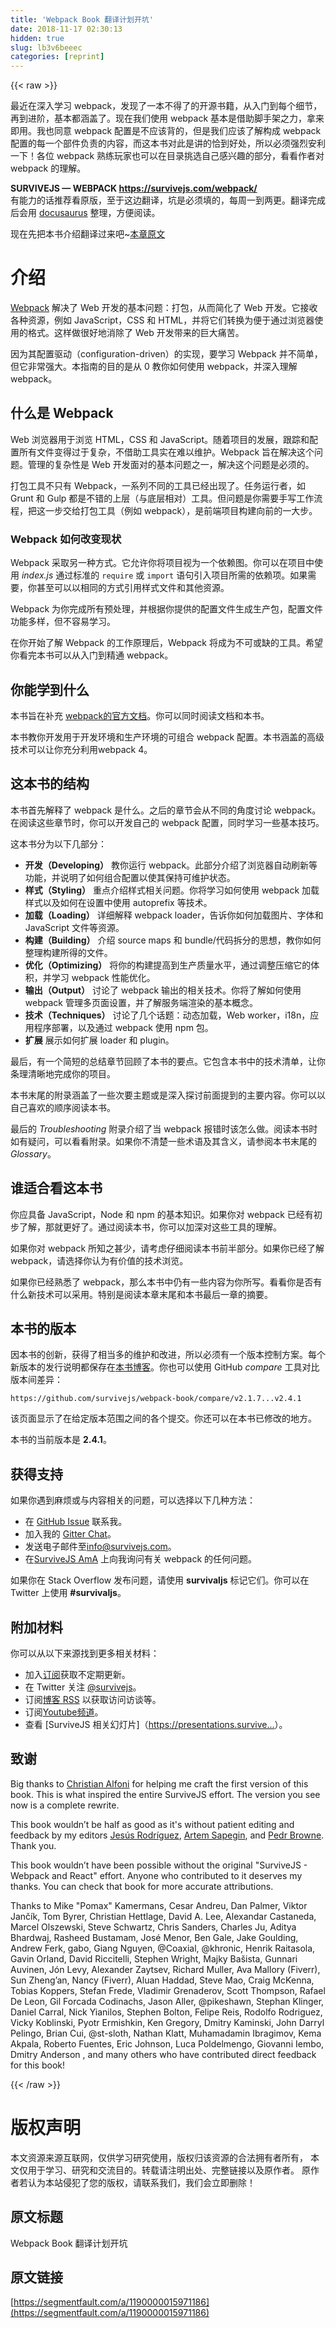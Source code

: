 ```yaml
---
title: 'Webpack Book 翻译计划开坑' 
date: 2018-11-17 02:30:13
hidden: true
slug: lb3v6beeec
categories: [reprint]
---
```


{{< raw >}}
<p>&#x6700;&#x8FD1;&#x5728;&#x6DF1;&#x5165;&#x5B66;&#x4E60; webpack&#xFF0C;&#x53D1;&#x73B0;&#x4E86;&#x4E00;&#x672C;&#x4E0D;&#x5F97;&#x4E86;&#x7684;&#x5F00;&#x6E90;&#x4E66;&#x7C4D;&#xFF0C;&#x4ECE;&#x5165;&#x95E8;&#x5230;&#x6BCF;&#x4E2A;&#x7EC6;&#x8282;&#xFF0C;&#x518D;&#x5230;&#x8FDB;&#x9636;&#xFF0C;&#x57FA;&#x672C;&#x90FD;&#x6DB5;&#x76D6;&#x4E86;&#x3002;&#x73B0;&#x5728;&#x6211;&#x4EEC;&#x4F7F;&#x7528; webpack &#x57FA;&#x672C;&#x662F;&#x501F;&#x52A9;&#x811A;&#x624B;&#x67B6;&#x4E4B;&#x529B;&#xFF0C;&#x62FF;&#x6765;&#x5373;&#x7528;&#x3002;&#x6211;&#x4E5F;&#x540C;&#x610F; webpack &#x914D;&#x7F6E;&#x662F;&#x4E0D;&#x5E94;&#x8BE5;&#x80CC;&#x7684;&#xFF0C;&#x4F46;&#x662F;&#x6211;&#x4EEC;&#x5E94;&#x8BE5;&#x4E86;&#x89E3;&#x6784;&#x6210; webpack &#x914D;&#x7F6E;&#x7684;&#x6BCF;&#x4E00;&#x4E2A;&#x90E8;&#x4EF6;&#x8D1F;&#x8D23;&#x7684;&#x5185;&#x5BB9;&#xFF0C;&#x800C;&#x8FD9;&#x672C;&#x4E66;&#x5BF9;&#x6B64;&#x662F;&#x8BB2;&#x7684;&#x6070;&#x5230;&#x597D;&#x5904;&#xFF0C;&#x6240;&#x4EE5;&#x5FC5;&#x987B;&#x5F3A;&#x70C8;&#x5B89;&#x5229;&#x4E00;&#x4E0B;&#xFF01;&#x5404;&#x4F4D; webpack &#x719F;&#x7EC3;&#x73A9;&#x5BB6;&#x4E5F;&#x53EF;&#x4EE5;&#x5728;&#x76EE;&#x5F55;&#x6311;&#x9009;&#x81EA;&#x5DF1;&#x611F;&#x5174;&#x8DA3;&#x7684;&#x90E8;&#x5206;&#xFF0C;&#x770B;&#x770B;&#x4F5C;&#x8005;&#x5BF9; webpack &#x7684;&#x7406;&#x89E3;&#x3002;</p><p><strong>SURVIVEJS &#x2014; WEBPACK <a href="https://survivejs.com/webpack/" rel="nofollow noreferrer" target="_blank">https://survivejs.com/webpack/</a></strong><br>&#x6709;&#x80FD;&#x529B;&#x7684;&#x8BDD;&#x63A8;&#x8350;&#x770B;&#x539F;&#x7248;&#xFF0C;&#x81F3;&#x4E8E;&#x8FD9;&#x8FB9;&#x7FFB;&#x8BD1;&#xFF0C;&#x5751;&#x662F;&#x5FC5;&#x987B;&#x586B;&#x7684;&#xFF0C;&#x6BCF;&#x5468;&#x4E00;&#x5230;&#x4E24;&#x66F4;&#x3002;&#x7FFB;&#x8BD1;&#x5B8C;&#x6210;&#x540E;&#x4F1A;&#x7528; <a href="https://docusaurus.io" rel="nofollow noreferrer" target="_blank">docusaurus</a> &#x6574;&#x7406;&#xFF0C;&#x65B9;&#x4FBF;&#x9605;&#x8BFB;&#x3002;</p><p>&#x73B0;&#x5728;&#x5148;&#x628A;&#x672C;&#x4E66;&#x4ECB;&#x7ECD;&#x7FFB;&#x8BD1;&#x8FC7;&#x6765;&#x5427;~<a href="https://survivejs.com/webpack/introduction/" rel="nofollow noreferrer" target="_blank">&#x672C;&#x7AE0;&#x539F;&#x6587;</a></p><h1 id="articleHeader0">&#x4ECB;&#x7ECD;</h1><p><a href="https://webpack.js.org/" rel="nofollow noreferrer" target="_blank">Webpack</a> &#x89E3;&#x51B3;&#x4E86; Web &#x5F00;&#x53D1;&#x7684;&#x57FA;&#x672C;&#x95EE;&#x9898;&#xFF1A;&#x6253;&#x5305;&#xFF0C;&#x4ECE;&#x800C;&#x7B80;&#x5316;&#x4E86; Web &#x5F00;&#x53D1;&#x3002;&#x5B83;&#x63A5;&#x6536;&#x5404;&#x79CD;&#x8D44;&#x6E90;&#xFF0C;&#x4F8B;&#x5982; JavaScript&#xFF0C;CSS &#x548C; HTML&#xFF0C;&#x5E76;&#x5C06;&#x5B83;&#x4EEC;&#x8F6C;&#x6362;&#x4E3A;&#x4FBF;&#x4E8E;&#x901A;&#x8FC7;&#x6D4F;&#x89C8;&#x5668;&#x4F7F;&#x7528;&#x7684;&#x683C;&#x5F0F;&#x3002;&#x8FD9;&#x6837;&#x505A;&#x5F88;&#x597D;&#x5730;&#x6D88;&#x9664;&#x4E86; Web &#x5F00;&#x53D1;&#x5E26;&#x6765;&#x7684;&#x5DE8;&#x5927;&#x75DB;&#x82E6;&#x3002;</p><p>&#x56E0;&#x4E3A;&#x5176;&#x914D;&#x7F6E;&#x9A71;&#x52A8;&#xFF08;configuration-driven&#xFF09;&#x7684;&#x5B9E;&#x73B0;&#xFF0C;&#x8981;&#x5B66;&#x4E60; Webpack &#x5E76;&#x4E0D;&#x7B80;&#x5355;&#xFF0C;&#x4F46;&#x5B83;&#x975E;&#x5E38;&#x5F3A;&#x5927;&#x3002;&#x672C;&#x6307;&#x5357;&#x7684;&#x76EE;&#x7684;&#x662F;&#x4ECE; 0 &#x6559;&#x4F60;&#x5982;&#x4F55;&#x4F7F;&#x7528; webpack&#xFF0C;&#x5E76;&#x6DF1;&#x5165;&#x7406;&#x89E3; webpack&#x3002;</p><h2 id="articleHeader1">&#x4EC0;&#x4E48;&#x662F; Webpack</h2><p>Web &#x6D4F;&#x89C8;&#x5668;&#x7528;&#x4E8E;&#x6D4F;&#x89C8; HTML&#xFF0C;CSS &#x548C; JavaScript&#x3002;&#x968F;&#x7740;&#x9879;&#x76EE;&#x7684;&#x53D1;&#x5C55;&#xFF0C;&#x8DDF;&#x8E2A;&#x548C;&#x914D;&#x7F6E;&#x6240;&#x6709;&#x6587;&#x4EF6;&#x53D8;&#x5F97;&#x8FC7;&#x4E8E;&#x590D;&#x6742;&#xFF0C;&#x4E0D;&#x501F;&#x52A9;&#x5DE5;&#x5177;&#x5B9E;&#x5728;&#x96BE;&#x4EE5;&#x7EF4;&#x62A4;&#x3002;Webpack &#x65E8;&#x5728;&#x89E3;&#x51B3;&#x8FD9;&#x4E2A;&#x95EE;&#x9898;&#x3002;&#x7BA1;&#x7406;&#x7684;&#x590D;&#x6742;&#x6027;&#x662F; Web &#x5F00;&#x53D1;&#x9762;&#x5BF9;&#x7684;&#x57FA;&#x672C;&#x95EE;&#x9898;&#x4E4B;&#x4E00;&#xFF0C;&#x89E3;&#x51B3;&#x8FD9;&#x4E2A;&#x95EE;&#x9898;&#x662F;&#x5FC5;&#x987B;&#x7684;&#x3002;</p><p>&#x6253;&#x5305;&#x5DE5;&#x5177;&#x4E0D;&#x53EA;&#x6709; Webpack&#xFF0C;&#x4E00;&#x7CFB;&#x5217;&#x4E0D;&#x540C;&#x7684;&#x5DE5;&#x5177;&#x5DF2;&#x7ECF;&#x51FA;&#x73B0;&#x4E86;&#x3002;&#x4EFB;&#x52A1;&#x8FD0;&#x884C;&#x8005;&#xFF0C;&#x5982; Grunt &#x548C; Gulp &#x90FD;&#x662F;&#x4E0D;&#x9519;&#x7684;&#x4E0A;&#x5C42;&#xFF08;&#x4E0E;&#x5E95;&#x5C42;&#x76F8;&#x5BF9;&#xFF09;&#x5DE5;&#x5177;&#x3002;&#x4F46;&#x95EE;&#x9898;&#x662F;&#x4F60;&#x9700;&#x8981;&#x624B;&#x5199;&#x5DE5;&#x4F5C;&#x6D41;&#x7A0B;&#xFF0C;&#x628A;&#x8FD9;&#x4E00;&#x6B65;&#x4EA4;&#x7ED9;&#x6253;&#x5305;&#x5DE5;&#x5177;&#xFF08;&#x4F8B;&#x5982; webpack&#xFF09;&#xFF0C;&#x662F;&#x524D;&#x7AEF;&#x9879;&#x76EE;&#x6784;&#x5EFA;&#x5411;&#x524D;&#x7684;&#x4E00;&#x5927;&#x6B65;&#x3002;</p><h3 id="articleHeader2">Webpack &#x5982;&#x4F55;&#x6539;&#x53D8;&#x73B0;&#x72B6;</h3><p>Webpack &#x91C7;&#x53D6;&#x53E6;&#x4E00;&#x79CD;&#x65B9;&#x5F0F;&#x3002;&#x5B83;&#x5141;&#x8BB8;&#x4F60;&#x5C06;&#x9879;&#x76EE;&#x89C6;&#x4E3A;&#x4E00;&#x4E2A;&#x4F9D;&#x8D56;&#x56FE;&#x3002;&#x4F60;&#x53EF;&#x4EE5;&#x5728;&#x9879;&#x76EE;&#x4E2D;&#x4F7F;&#x7528; <em>index.js</em> &#x901A;&#x8FC7;&#x6807;&#x51C6;&#x7684; <code>require</code> &#x6216; <code>import</code> &#x8BED;&#x53E5;&#x5F15;&#x5165;&#x9879;&#x76EE;&#x6240;&#x9700;&#x7684;&#x4F9D;&#x8D56;&#x9879;&#x3002;&#x5982;&#x679C;&#x9700;&#x8981;&#xFF0C;&#x4F60;&#x751A;&#x81F3;&#x53EF;&#x4EE5;&#x4EE5;&#x76F8;&#x540C;&#x7684;&#x65B9;&#x5F0F;&#x5F15;&#x7528;&#x6837;&#x5F0F;&#x6587;&#x4EF6;&#x548C;&#x5176;&#x4ED6;&#x8D44;&#x6E90;&#x3002;</p><p>Webpack &#x4E3A;&#x4F60;&#x5B8C;&#x6210;&#x6240;&#x6709;&#x9884;&#x5904;&#x7406;&#xFF0C;&#x5E76;&#x6839;&#x636E;&#x4F60;&#x63D0;&#x4F9B;&#x7684;&#x914D;&#x7F6E;&#x6587;&#x4EF6;&#x751F;&#x6210;&#x751F;&#x4EA7;&#x5305;&#xFF0C;&#x914D;&#x7F6E;&#x6587;&#x4EF6;&#x529F;&#x80FD;&#x591A;&#x6837;&#xFF0C;&#x4F46;&#x4E0D;&#x5BB9;&#x6613;&#x5B66;&#x4E60;&#x3002;</p><p>&#x5728;&#x4F60;&#x5F00;&#x59CB;&#x4E86;&#x89E3; Webpack &#x7684;&#x5DE5;&#x4F5C;&#x539F;&#x7406;&#x540E;&#xFF0C;Webpack &#x5C06;&#x6210;&#x4E3A;&#x4E0D;&#x53EF;&#x6216;&#x7F3A;&#x7684;&#x5DE5;&#x5177;&#x3002;&#x5E0C;&#x671B;&#x4F60;&#x770B;&#x5B8C;&#x672C;&#x4E66;&#x53EF;&#x4EE5;&#x4ECE;&#x5165;&#x95E8;&#x5230;&#x7CBE;&#x901A; webpack&#x3002;</p><h2 id="articleHeader3">&#x4F60;&#x80FD;&#x5B66;&#x5230;&#x4EC0;&#x4E48;</h2><p>&#x672C;&#x4E66;&#x65E8;&#x5728;&#x8865;&#x5145; <a href="https://webpack.js.org/" rel="nofollow noreferrer" target="_blank">webpack&#x7684;&#x5B98;&#x65B9;&#x6587;&#x6863;</a>&#x3002;&#x4F60;&#x53EF;&#x4EE5;&#x540C;&#x65F6;&#x9605;&#x8BFB;&#x6587;&#x6863;&#x548C;&#x672C;&#x4E66;&#x3002;</p><p>&#x672C;&#x4E66;&#x6559;&#x4F60;&#x5F00;&#x53D1;&#x7528;&#x4E8E;&#x5F00;&#x53D1;&#x73AF;&#x5883;&#x548C;&#x751F;&#x4EA7;&#x73AF;&#x5883;&#x7684;&#x53EF;&#x7EC4;&#x5408; webpack &#x914D;&#x7F6E;&#x3002;&#x672C;&#x4E66;&#x6DB5;&#x76D6;&#x7684;&#x9AD8;&#x7EA7;&#x6280;&#x672F;&#x53EF;&#x4EE5;&#x8BA9;&#x4F60;&#x5145;&#x5206;&#x5229;&#x7528;webpack 4&#x3002;</p><h2 id="articleHeader4">&#x8FD9;&#x672C;&#x4E66;&#x7684;&#x7ED3;&#x6784;</h2><p>&#x672C;&#x4E66;&#x9996;&#x5148;&#x89E3;&#x91CA;&#x4E86; webpack &#x662F;&#x4EC0;&#x4E48;&#x3002;&#x4E4B;&#x540E;&#x7684;&#x7AE0;&#x8282;&#x4F1A;&#x4ECE;&#x4E0D;&#x540C;&#x7684;&#x89D2;&#x5EA6;&#x8BA8;&#x8BBA; webpack&#x3002;&#x5728;&#x9605;&#x8BFB;&#x8FD9;&#x4E9B;&#x7AE0;&#x8282;&#x65F6;&#xFF0C;&#x4F60;&#x53EF;&#x4EE5;&#x5F00;&#x53D1;&#x81EA;&#x5DF1;&#x7684; webpack &#x914D;&#x7F6E;&#xFF0C;&#x540C;&#x65F6;&#x5B66;&#x4E60;&#x4E00;&#x4E9B;&#x57FA;&#x672C;&#x6280;&#x5DE7;&#x3002;</p><p>&#x8FD9;&#x672C;&#x4E66;&#x5206;&#x4E3A;&#x4EE5;&#x4E0B;&#x51E0;&#x90E8;&#x5206;&#xFF1A;</p><ul><li><strong>&#x5F00;&#x53D1;&#xFF08;Developing&#xFF09;</strong> &#x6559;&#x4F60;&#x8FD0;&#x884C; webpack&#x3002;&#x6B64;&#x90E8;&#x5206;&#x4ECB;&#x7ECD;&#x4E86;&#x6D4F;&#x89C8;&#x5668;&#x81EA;&#x52A8;&#x5237;&#x65B0;&#x7B49;&#x529F;&#x80FD;&#xFF0C;&#x5E76;&#x8BF4;&#x660E;&#x4E86;&#x5982;&#x4F55;&#x7EC4;&#x5408;&#x914D;&#x7F6E;&#x4EE5;&#x4F7F;&#x5176;&#x4FDD;&#x6301;&#x53EF;&#x7EF4;&#x62A4;&#x72B6;&#x6001;&#x3002;</li><li><strong>&#x6837;&#x5F0F;&#xFF08;Styling&#xFF09;</strong> &#x91CD;&#x70B9;&#x4ECB;&#x7ECD;&#x6837;&#x5F0F;&#x76F8;&#x5173;&#x95EE;&#x9898;&#x3002;&#x4F60;&#x5C06;&#x5B66;&#x4E60;&#x5982;&#x4F55;&#x4F7F;&#x7528; webpack &#x52A0;&#x8F7D;&#x6837;&#x5F0F;&#x4EE5;&#x53CA;&#x5982;&#x4F55;&#x5728;&#x8BBE;&#x7F6E;&#x4E2D;&#x4F7F;&#x7528; autoprefix &#x7B49;&#x6280;&#x672F;&#x3002;</li><li><strong>&#x52A0;&#x8F7D;&#xFF08;Loading&#xFF09;</strong> &#x8BE6;&#x7EC6;&#x89E3;&#x91CA; webpack loader&#xFF0C;&#x544A;&#x8BC9;&#x4F60;&#x5982;&#x4F55;&#x52A0;&#x8F7D;&#x56FE;&#x7247;&#x3001;&#x5B57;&#x4F53;&#x548C; JavaScript &#x6587;&#x4EF6;&#x7B49;&#x8D44;&#x6E90;&#x3002;</li><li><strong>&#x6784;&#x5EFA;&#xFF08;Building&#xFF09;</strong> &#x4ECB;&#x7ECD; source maps &#x548C; bundle/&#x4EE3;&#x7801;&#x62C6;&#x5206;&#x7684;&#x601D;&#x60F3;&#xFF0C;&#x6559;&#x4F60;&#x5982;&#x4F55;&#x6574;&#x7406;&#x6784;&#x5EFA;&#x6240;&#x5F97;&#x7684;&#x6587;&#x4EF6;&#x3002;</li><li><strong>&#x4F18;&#x5316;&#xFF08;Optimizing&#xFF09;</strong> &#x5C06;&#x4F60;&#x7684;&#x6784;&#x5EFA;&#x63D0;&#x9AD8;&#x5230;&#x751F;&#x4EA7;&#x8D28;&#x91CF;&#x6C34;&#x5E73;&#xFF0C;&#x901A;&#x8FC7;&#x8C03;&#x6574;&#x538B;&#x7F29;&#x5B83;&#x7684;&#x4F53;&#x79EF;&#xFF0C;&#x5E76;&#x5B66;&#x4E60; webpack &#x6027;&#x80FD;&#x4F18;&#x5316;&#x3002;</li><li><strong>&#x8F93;&#x51FA;&#xFF08;Output&#xFF09;</strong> &#x8BA8;&#x8BBA;&#x4E86; webpack &#x8F93;&#x51FA;&#x7684;&#x76F8;&#x5173;&#x6280;&#x672F;&#x3002;&#x4F60;&#x5C06;&#x4E86;&#x89E3;&#x5982;&#x4F55;&#x4F7F;&#x7528; webpack &#x7BA1;&#x7406;&#x591A;&#x9875;&#x9762;&#x8BBE;&#x7F6E;&#xFF0C;&#x5E76;&#x4E86;&#x89E3;&#x670D;&#x52A1;&#x7AEF;&#x6E32;&#x67D3;&#x7684;&#x57FA;&#x672C;&#x6982;&#x5FF5;&#x3002;</li><li><strong>&#x6280;&#x672F;&#xFF08;Techniques&#xFF09;</strong> &#x8BA8;&#x8BBA;&#x4E86;&#x51E0;&#x4E2A;&#x8BDD;&#x9898;&#xFF1A;&#x52A8;&#x6001;&#x52A0;&#x8F7D;&#xFF0C;Web worker&#xFF0C;i18n&#xFF0C;&#x5E94;&#x7528;&#x7A0B;&#x5E8F;&#x90E8;&#x7F72;&#xFF0C;&#x4EE5;&#x53CA;&#x901A;&#x8FC7; webpack &#x4F7F;&#x7528; npm &#x5305;&#x3002;</li><li><strong>&#x6269;&#x5C55;</strong> &#x5C55;&#x793A;&#x5982;&#x4F55;&#x6269;&#x5C55; loader &#x548C; plugin&#x3002;</li></ul><p>&#x6700;&#x540E;&#xFF0C;&#x6709;&#x4E00;&#x4E2A;&#x7B80;&#x77ED;&#x7684;&#x603B;&#x7ED3;&#x7AE0;&#x8282;&#x56DE;&#x987E;&#x4E86;&#x672C;&#x4E66;&#x7684;&#x8981;&#x70B9;&#x3002;&#x5B83;&#x5305;&#x542B;&#x672C;&#x4E66;&#x4E2D;&#x7684;&#x6280;&#x672F;&#x6E05;&#x5355;&#xFF0C;&#x8BA9;&#x4F60;&#x6761;&#x7406;&#x6E05;&#x6670;&#x5730;&#x5B8C;&#x6210;&#x4F60;&#x7684;&#x9879;&#x76EE;&#x3002;</p><p>&#x672C;&#x4E66;&#x672B;&#x5C3E;&#x7684;&#x9644;&#x5F55;&#x6DB5;&#x76D6;&#x4E86;&#x4E00;&#x4E9B;&#x6B21;&#x8981;&#x4E3B;&#x9898;&#x6216;&#x662F;&#x6DF1;&#x5165;&#x63A2;&#x8BA8;&#x524D;&#x9762;&#x63D0;&#x5230;&#x7684;&#x4E3B;&#x8981;&#x5185;&#x5BB9;&#x3002;&#x4F60;&#x53EF;&#x4EE5;&#x4EE5;&#x81EA;&#x5DF1;&#x559C;&#x6B22;&#x7684;&#x987A;&#x5E8F;&#x9605;&#x8BFB;&#x672C;&#x4E66;&#x3002;</p><p>&#x6700;&#x540E;&#x7684; <em>Troubleshooting</em> &#x9644;&#x5F55;&#x4ECB;&#x7ECD;&#x4E86;&#x5F53; webpack &#x62A5;&#x9519;&#x65F6;&#x8BE5;&#x600E;&#x4E48;&#x505A;&#x3002;&#x9605;&#x8BFB;&#x672C;&#x4E66;&#x65F6;&#x5982;&#x6709;&#x7591;&#x95EE;&#xFF0C;&#x53EF;&#x4EE5;&#x770B;&#x770B;&#x9644;&#x5F55;&#x3002;&#x5982;&#x679C;&#x4F60;&#x4E0D;&#x6E05;&#x695A;&#x4E00;&#x4E9B;&#x672F;&#x8BED;&#x53CA;&#x5176;&#x542B;&#x4E49;&#xFF0C;&#x8BF7;&#x53C2;&#x9605;&#x672C;&#x4E66;&#x672B;&#x5C3E;&#x7684; <em>Glossary</em>&#x3002;</p><h2 id="articleHeader5">&#x8C01;&#x9002;&#x5408;&#x770B;&#x8FD9;&#x672C;&#x4E66;</h2><p>&#x4F60;&#x5E94;&#x5177;&#x5907; JavaScript&#xFF0C;Node &#x548C; npm &#x7684;&#x57FA;&#x672C;&#x77E5;&#x8BC6;&#x3002;&#x5982;&#x679C;&#x4F60;&#x5BF9; webpack &#x5DF2;&#x7ECF;&#x6709;&#x521D;&#x6B65;&#x4E86;&#x89E3;&#xFF0C;&#x90A3;&#x5C31;&#x66F4;&#x597D;&#x4E86;&#x3002;&#x901A;&#x8FC7;&#x9605;&#x8BFB;&#x672C;&#x4E66;&#xFF0C;&#x4F60;&#x53EF;&#x4EE5;&#x52A0;&#x6DF1;&#x5BF9;&#x8FD9;&#x4E9B;&#x5DE5;&#x5177;&#x7684;&#x7406;&#x89E3;&#x3002;</p><p>&#x5982;&#x679C;&#x4F60;&#x5BF9; webpack &#x6240;&#x77E5;&#x4E4B;&#x751A;&#x5C11;&#xFF0C;&#x8BF7;&#x8003;&#x8651;&#x4ED4;&#x7EC6;&#x9605;&#x8BFB;&#x672C;&#x4E66;&#x524D;&#x534A;&#x90E8;&#x5206;&#x3002;&#x5982;&#x679C;&#x4F60;&#x5DF2;&#x7ECF;&#x4E86;&#x89E3; webpack&#xFF0C;&#x8BF7;&#x9009;&#x62E9;&#x4F60;&#x8BA4;&#x4E3A;&#x6709;&#x4EF7;&#x503C;&#x7684;&#x6280;&#x672F;&#x6D4F;&#x89C8;&#x3002;</p><p>&#x5982;&#x679C;&#x4F60;&#x5DF2;&#x7ECF;&#x719F;&#x6089;&#x4E86; webpack&#xFF0C;&#x90A3;&#x4E48;&#x672C;&#x4E66;&#x4E2D;&#x4ECD;&#x6709;&#x4E00;&#x4E9B;&#x5185;&#x5BB9;&#x4E3A;&#x4F60;&#x6240;&#x5199;&#x3002;&#x770B;&#x770B;&#x4F60;&#x662F;&#x5426;&#x6709;&#x4EC0;&#x4E48;&#x65B0;&#x6280;&#x672F;&#x53EF;&#x4EE5;&#x91C7;&#x7528;&#x3002;&#x7279;&#x522B;&#x662F;&#x9605;&#x8BFB;&#x672C;&#x7AE0;&#x672B;&#x5C3E;&#x548C;&#x672C;&#x4E66;&#x6700;&#x540E;&#x4E00;&#x7AE0;&#x7684;&#x6458;&#x8981;&#x3002;</p><h2 id="articleHeader6">&#x672C;&#x4E66;&#x7684;&#x7248;&#x672C;</h2><p>&#x56E0;&#x672C;&#x4E66;&#x7684;&#x521B;&#x65B0;&#xFF0C;&#x83B7;&#x5F97;&#x4E86;&#x76F8;&#x5F53;&#x591A;&#x7684;&#x7EF4;&#x62A4;&#x548C;&#x6539;&#x8FDB;&#xFF0C;&#x6240;&#x4EE5;&#x5FC5;&#x987B;&#x6709;&#x4E00;&#x4E2A;&#x7248;&#x672C;&#x63A7;&#x5236;&#x65B9;&#x6848;&#x3002;&#x6BCF;&#x4E2A;&#x65B0;&#x7248;&#x672C;&#x7684;&#x53D1;&#x884C;&#x8BF4;&#x660E;&#x90FD;&#x4FDD;&#x5B58;&#x5728;<a href="https://survivejs.com/blog/" rel="nofollow noreferrer" target="_blank">&#x672C;&#x4E66;&#x535A;&#x5BA2;</a>&#x3002;&#x4F60;&#x4E5F;&#x53EF;&#x4EE5;&#x4F7F;&#x7528; GitHub <em>compare</em> &#x5DE5;&#x5177;&#x5BF9;&#x6BD4;&#x7248;&#x672C;&#x95F4;&#x5DEE;&#x5F02;&#xFF1A;</p><div class="widget-codetool" style="display:none"><div class="widget-codetool--inner"><span class="selectCode code-tool" data-toggle="tooltip" data-placement="top" title="" data-original-title="&#x5168;&#x9009;"></span> <span type="button" class="copyCode code-tool" data-toggle="tooltip" data-placement="top" data-clipboard-text="https://github.com/survivejs/webpack-book/compare/v2.1.7...v2.4.1" title="" data-original-title="&#x590D;&#x5236;"></span> <span type="button" class="saveToNote code-tool" data-toggle="tooltip" data-placement="top" title="" data-original-title="&#x653E;&#x8FDB;&#x7B14;&#x8BB0;"></span></div></div><pre class="hljs x86asm"><code style="word-break:break-word;white-space:initial"><span class="hljs-symbol">https:</span>//github.com/survivejs/webpack-book/compare/v2<span class="hljs-meta">.1</span><span class="hljs-meta">.7</span>...v2<span class="hljs-meta">.4</span><span class="hljs-meta">.1</span></code></pre><p>&#x8BE5;&#x9875;&#x9762;&#x663E;&#x793A;&#x4E86;&#x5728;&#x7ED9;&#x5B9A;&#x7248;&#x672C;&#x8303;&#x56F4;&#x4E4B;&#x95F4;&#x7684;&#x5404;&#x4E2A;&#x63D0;&#x4EA4;&#x3002;&#x4F60;&#x8FD8;&#x53EF;&#x4EE5;&#x5728;&#x672C;&#x4E66;&#x5DF2;&#x4FEE;&#x6539;&#x7684;&#x5730;&#x65B9;&#x3002;</p><p>&#x672C;&#x4E66;&#x7684;&#x5F53;&#x524D;&#x7248;&#x672C;&#x662F; <strong>2.4.1</strong>&#x3002;</p><h2 id="articleHeader7">&#x83B7;&#x5F97;&#x652F;&#x6301;</h2><p>&#x5982;&#x679C;&#x4F60;&#x9047;&#x5230;&#x9EBB;&#x70E6;&#x6216;&#x4E0E;&#x5185;&#x5BB9;&#x76F8;&#x5173;&#x7684;&#x95EE;&#x9898;&#xFF0C;&#x53EF;&#x4EE5;&#x9009;&#x62E9;&#x4EE5;&#x4E0B;&#x51E0;&#x79CD;&#x65B9;&#x6CD5;&#xFF1A;</p><ul><li>&#x5728; <a href="https://github.com/survivejs/webpack-book/issues" rel="nofollow noreferrer" target="_blank">GitHub Issue</a> &#x8054;&#x7CFB;&#x6211;&#x3002;</li><li>&#x52A0;&#x5165;&#x6211;&#x7684; <a href="https://gitter.im/survivejs/webpack" rel="nofollow noreferrer" target="_blank">Gitter Chat</a>&#x3002;</li><li>&#x53D1;&#x9001;&#x7535;&#x5B50;&#x90AE;&#x4EF6;&#x81F3;<a href="mailto:info@survivejs.com">info@survivejs.com</a>&#x3002;</li><li>&#x5728;<a href="https://github.com/survivejs/ama/issues" rel="nofollow noreferrer" target="_blank">SurviveJS AmA</a> &#x4E0A;&#x5411;&#x6211;&#x8BE2;&#x95EE;&#x6709;&#x5173; webpack &#x7684;&#x4EFB;&#x4F55;&#x95EE;&#x9898;&#x3002;</li></ul><p>&#x5982;&#x679C;&#x4F60;&#x5728; Stack Overflow &#x53D1;&#x5E03;&#x95EE;&#x9898;&#xFF0C;&#x8BF7;&#x4F7F;&#x7528; <strong>survivaljs</strong> &#x6807;&#x8BB0;&#x5B83;&#x4EEC;&#x3002;&#x4F60;&#x53EF;&#x4EE5;&#x5728; Twitter &#x4E0A;&#x4F7F;&#x7528; <strong>#survivaljs</strong>&#x3002;</p><h2 id="articleHeader8">&#x9644;&#x52A0;&#x6750;&#x6599;</h2><p>&#x4F60;&#x53EF;&#x4EE5;&#x4ECE;&#x4EE5;&#x4E0B;&#x6765;&#x6E90;&#x627E;&#x5230;&#x66F4;&#x591A;&#x76F8;&#x5173;&#x6750;&#x6599;&#xFF1A;</p><ul><li>&#x52A0;&#x5165;<a href="https://eepurl.com/bth1v5" rel="nofollow noreferrer" target="_blank">&#x8BA2;&#x9605;</a>&#x83B7;&#x53D6;&#x4E0D;&#x5B9A;&#x671F;&#x66F4;&#x65B0;&#x3002;</li><li>&#x5728; Twitter &#x5173;&#x6CE8; <a href="https://twitter.com/survivejs" rel="nofollow noreferrer" target="_blank">@survivejs</a>&#x3002;</li><li>&#x8BA2;&#x9605;<a href="https://survivejs.com/atom.xml" rel="nofollow noreferrer" target="_blank">&#x535A;&#x5BA2; RSS</a> &#x4EE5;&#x83B7;&#x53D6;&#x8BBF;&#x95EE;&#x8BBF;&#x8C08;&#x7B49;&#x3002;</li><li>&#x8BA2;&#x9605;<a href="https://www.youtube.com/channel/UCvUR-BJcbrhmRQZEEr4_bnw" rel="nofollow noreferrer" target="_blank">Youtube&#x9891;&#x9053;</a>&#x3002;</li><li>&#x67E5;&#x770B; [SurviveJS &#x76F8;&#x5173;&#x5E7B;&#x706F;&#x7247;]&#xFF08;<a href="https://presentations.survivejs.com/" rel="nofollow noreferrer" target="_blank">https://presentations.survive...</a>&#xFF09;&#x3002;</li></ul><h2 id="articleHeader9">&#x81F4;&#x8C22;</h2><p>Big thanks to <a href="http://www.christianalfoni.com/" rel="nofollow noreferrer" target="_blank">Christian Alfoni</a> for helping me craft the first version of this book. This is what inspired the entire SurviveJS effort. The version you see now is a complete rewrite.</p><p>This book wouldn&#x2019;t be half as good as it&apos;s without patient editing and feedback by my editors <a href="https://github.com/Foxandxss" rel="nofollow noreferrer" target="_blank">Jes&#xFA;s Rodr&#xED;guez</a>, <a href="https://github.com/sapegin" rel="nofollow noreferrer" target="_blank">Artem Sapegin</a>, and <a href="https://github.com/Undistraction" rel="nofollow noreferrer" target="_blank">Pedr Browne</a>. Thank you.</p><p>This book wouldn&#x2019;t have been possible without the original &quot;SurviveJS - Webpack and React&quot; effort. Anyone who contributed to it deserves my thanks. You can check that book for more accurate attributions.</p><p>Thanks to Mike &quot;Pomax&quot; Kamermans, Cesar Andreu, Dan Palmer, Viktor Jan&#x10D;&#xED;k, Tom Byrer, Christian Hettlage, David A. Lee, Alexandar Castaneda, Marcel Olszewski, Steve Schwartz, Chris Sanders, Charles Ju, Aditya Bhardwaj, Rasheed Bustamam, Jos&#xE9; Menor, Ben Gale, Jake Goulding, Andrew Ferk, gabo, Giang Nguyen, @Coaxial, @khronic, Henrik Raitasola, Gavin Orland, David Riccitelli, Stephen Wright, Majky Ba&#x161;ista, Gunnari Auvinen, J&#xF3;n Levy, Alexander Zaytsev, Richard Muller, Ava Mallory (Fiverr), Sun Zheng&#x2019;an, Nancy (Fiverr), Aluan Haddad, Steve Mao, Craig McKenna, Tobias Koppers, Stefan Frede, Vladimir Grenaderov, Scott Thompson, Rafael De Leon, Gil Forcada Codinachs, Jason Aller, @pikeshawn, Stephan Klinger, Daniel Carral, Nick Yianilos, Stephen Bolton, Felipe Reis, Rodolfo Rodriguez, Vicky Koblinski, Pyotr Ermishkin, Ken Gregory, Dmitry Kaminski, John Darryl Pelingo, Brian Cui, @st-sloth, Nathan Klatt, Muhamadamin Ibragimov, Kema Akpala, Roberto Fuentes, Eric Johnson, Luca Poldelmengo, Giovanni Iembo, Dmitry Anderson , and many others who have contributed direct feedback for this book!</p>
{{< /raw >}}

# 版权声明
本文资源来源互联网，仅供学习研究使用，版权归该资源的合法拥有者所有，
本文仅用于学习、研究和交流目的。转载请注明出处、完整链接以及原作者。
原作者若认为本站侵犯了您的版权，请联系我们，我们会立即删除！

## 原文标题
Webpack Book 翻译计划开坑

## 原文链接
[https://segmentfault.com/a/1190000015971186](https://segmentfault.com/a/1190000015971186)

